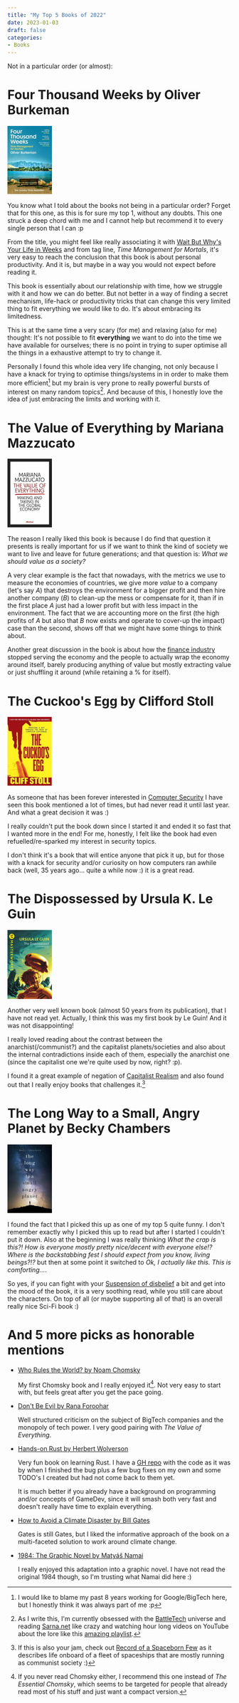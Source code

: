 ```yaml
---
title: "My Top 5 Books of 2022"
date: 2023-01-03
draft: false
categories:
- Books
---
```


Not in a particular order (or almost):

# Four Thousand Weeks by Oliver Burkeman
[![Four Thousand Weeks Cover](/images/books/FourThousandWeeks.jpg)](https://www.librarything.com/work/25570990)

You know what I told about the books not being in a particular order? Forget that for this one, as this is for sure
my top 1, without any doubts. This one struck a deep chord with me and I cannot help but recommend it to every single
person that I can :p

From the title, you might feel like really associating it with [Wait But Why's Your Life in Weeks](https://waitbutwhy.com/2014/05/life-weeks.html)
and from tag line, *Time Management for Mortals*, it's very easy to reach the conclusion that this book is about personal
productivity. And it is, but maybe in a way you would not expect before reading it.

This book is essentially about our relationship with time, how we struggle with it and how we can do better.
But not better in a way of finding a secret mechanism, life-hack or productivity tricks that can change this very limited thing
to fit everything we would like to do. It's about embracing its limitedness.

This is at the same time a very scary (for me) and relaxing (also for me) thought: It's not possible to fit **everything** we want
to do into the time we have available for ourselves; there is no point in trying to super optimise all the things in a exhaustive
attempt to try to change it.

Personally I found this whole idea very life changing, not only because I have a knack for trying to optimise things/systems in
in order to make them more efficient[^1] but my brain is very prone to really powerful bursts of interest on many random topics[^2].
And because of this, I honestly love the idea of just embracing the limits and working with it.

# The Value of Everything by Mariana Mazzucato
[![The Value of Everything Cover](/images/books/TheValueofEverything.jpg)](https://www.librarything.com/work/21683772)

The reason I really liked this book is because I do find that question it presents is really important for us if we want to think the
kind of society we want to live and leave for future generations; and that question is: *What we should value as a society?*

A very clear example is the fact that nowadays, with the metrics we use to measure the economies of countries, we give more
*value* to a company (let's say *A*) that destroys the environment for a bigger profit and then hire another company (*B*) to
clean-up the mess or compensate for it, than if in the first place *A* just had a lower profit but with less impact in the environment.
The fact that we are accounting more on the first (the high profits of *A* but also that *B* now exists and operate to cover-up the impact)
case than the second, shows off that we might have some things to think about.

Another great discussion in the book is about how the [finance industry](https://en.wikipedia.org/wiki/Financial_services) stopped serving the
economy and the people to actually wrap the economy around itself, barely producing anything of value but mostly extracting value or just shuffling
it around (while retaining a % for itself).

# The Cuckoo's Egg by Clifford Stoll
[![The Cuckoo's Egg Cover](/images/books/TheCuckoosEgg.jpg)](https://www.librarything.com/work/69135)

As someone that has been forever interested in [Computer Security](https://en.wikipedia.org/wiki/Computer_security) I have seen this book mentioned
a lot of times, but had never read it until last year. And what a great decision it was :)

I really couldn't put the book down since I started it and ended it so fast that I wanted more in the end! For me, honestly, I felt like the book had
even refuelled/re-sparked my interest in security topics.

I don't think it's a book that will entice anyone that pick it up, but for those with a knack for security and/or curiosity on how computers ran awhile
back (well, 35 years ago... quite a while now :) it is a great read.

# The Dispossessed by Ursula K. Le Guin
[![The Dispossessed Cover](/images/books/TheDispossessed.jpg)](https://www.librarything.com/work/21142)

Another very well known book (almost 50 years from its publication), that I have not read yet. Actually, I think this was my first book
by Le Guin! And it was not disappointing!

I really loved reading about the contrast between the anarchist(/communist?) and the capitalist planets/societies and also about the internal contradictions
inside each of them, especially the anarchist one (since the capitalist one we're quite used by now, right? :p).

I found it a great example of negation of [Capitalist Realism](https://en.wikipedia.org/wiki/Capitalist_Realism) and also found out that I really enjoy books
that challenges it.[^3]

# The Long Way to a Small, Angry Planet by Becky Chambers
[![The Long Way to a Small, Angry Planet Cover](/images/books/TheLongWaytoaSmallAngryPlanet.jpg)](https://www.librarything.com/work/15424391)

I found the fact that I picked this up as one of my top 5 quite funny. I don't remember exactly why I picked this up to read but after I started I couldn't
put it down. Also at the beginning I was really thinking
*What the crap is this?! How is everyone mostly pretty nice/decent with everyone else!? Where is the backstabbing fest I should expect from you know, living beings?!?*
but then at some point it switched to *Ok, I actually like this. This is comforting...*.

So yes, if you can fight with your [Suspension of disbelief](https://en.wikipedia.org/wiki/Suspension_of_disbelief) a bit and get into the mood of the book, it is a
very soothing read, while you still care about the characters. On top of all (or maybe supporting all of that) is an overall really nice Sci-Fi book :)

# And 5 more picks as honorable mentions

  * [Who Rules the World? by Noam Chomsky](https://www.librarything.com/work/17532457)
  
    My first Chomsky book and I really enjoyed it[^4]. Not very easy to start with, but feels great after you get the pace going.
	
  * [Don't Be Evil by Rana Foroohar](https://www.librarything.com/work/23626118)
  
    Well structured criticism on the subject of BigTech companies and the monopoly of tech power. I very good pairing with *The Value of Everything*.
	
  * [Hands-on Rust by Herbert Wolverson](https://www.librarything.com/work/26106498)
  
    Very fun book on learning Rust. I have a [GH repo](https://github.com/brunobuss/roguelike-rust) with the code as it was by when I finished the bug
	plus a few bug fixes on my own and some TODO's I created but had not come back to them yet.
	
	It is much better if you already have a background on programming and/or concepts of GameDev, since it will smash both
	very fast and doesn't really have time to explain everything.
	
  * [How to Avoid a Climate Disaster by Bill Gates](https://www.librarything.com/work/24077390)
  
    Gates is still Gates, but I liked the informative approach of the book on a multi-faceted solution to work around climate change.

  * [1984: The Graphic Novel by Matyáš Namai](https://www.goodreads.com/book/show/57753973-1984)
  
    I really enjoyed this adaptation into a graphic novel. I have not read the original 1984 though, so I'm trusting what Namai did here :)

[^1]: I would like to blame my past 8 years working for Google/BigTech here, but I honestly think it was always part of me :p

[^2]: As I write this, I'm currently obsessed with the [BattleTech](https://en.wikipedia.org/wiki/BattleTech) universe and reading [Sarna.net](https://www.sarna.net/)
like crazy and watching hour long videos on YouTube about the lore like this [amazing playlist](https://www.youtube.com/playlist?list=PLxmAhPtq_sv9dM1qJE_QBm-HuUknwEyMV).

[^3]: If this is also your jam, check out [Record of a Spaceborn Few](https://www.librarything.com/work/20276670) as it describes life onboard of a fleet of spaceships
that are mostly running as communist society :)

[^4]: If you never read Chomsky either, I recommend this one instead of *The Essential Chomsky*, which seems to be targeted for people that already read most of his stuff
and just want a compact version.
